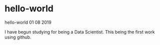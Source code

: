 # hello-world
hello-world 01 08 2019

I have begun studying for being a Data Scientist.
This being the first work using github.
